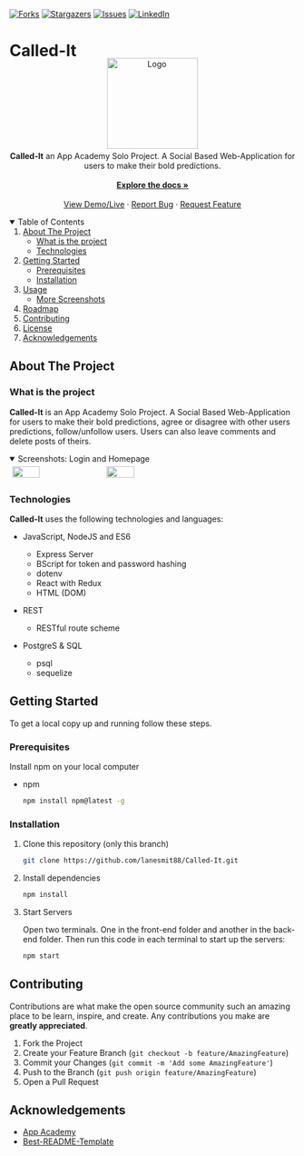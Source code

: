 [![Forks][forks-shield]][forks-url]
[![Stargazers][stars-shield]][stars-url]
[![Issues][issues-shield]][issues-url]
[![LinkedIn][linkedin-shield]][linkedin-url2]
<!--ReactSkipperStart -->

<h1>Called-It</h1>
<br />
<p align="center"  style='margin-top: -40px; margin-bottom: -10px;'>
  <a href="https://github.com/lanesmit88/Called-It">
    <img src="./images/fmnlogo1.png" alt="Logo" width="160" height="160" style="object-fit: contain">
  </a>

  <p align="center">
    <b>Called-It</b> an App Academy Solo Project. A Social Based Web-Application for users to make their bold predictions.
    <br />
    <br />
    <a href="https://github.com/lanesmit88/Called-It/wiki"><strong>Explore the docs »</strong></a>
    <br />
    <br />
    <a href="https://i-called-it.herokuapp.com/">View Demo/Live</a>
    ·
    <a href="https://github.com/lanesmit88/Called-It/issues">Report Bug</a>
    ·
    <a href="https://github.com/lanesmit88/Called-It/issues">Request Feature</a>
  </p>
</p>



<details open='open'>
   <summary>Table of Contents</summary>
   <ol style='margin: 0px 30px 0px 0px'>
      <li>
         <a href="#about-the-project">About The Project</a>
         <ul>
            <li><a href="#what-is-the-project">What is the project</a></li>
            <li><a href="#technologies">Technologies</a></li>
         </ul>
      </li>
      <li>
         <a href="#getting-started">Getting Started</a>
         <ul>
         <li><a href="#prerequisites">Prerequisites</a></li>
         <li><a href="#installation">Installation</a></li>
         </ul>
      </li>
      <li><a href="#usage">Usage</a>
         <ul>
            <li><a href="#more-screenshots">More Screenshots</a></li>
         </ul>
      </li>
      <li><a href="#roadmap">Roadmap</a></li>
      <li><a href="#contributing">Contributing</a></li>
      <li><a href="#license">License</a></li>
      <li><a href="#acknowledgements">Acknowledgements</a></li>
   </ol>
</details>



## About The Project
### What is the project
 **Called-It** is an App Academy Solo Project. A Social Based Web-Application for users to make their bold predictions, agree or disagree with other users predictions, follow/unfollow users. Users can also leave comments and delete posts of theirs.
<!--ReactSkipperEnd -->

<!--ReactSkipperStart -->
<details open="open">
   <summary>Screenshots: Login and Homepage</summary>
   <div style="display: flex">
      <img src="/images/screenshotlogin.png" width="31%" height="30%" style="margin: 5px"/>
      <img src="/images/screenshothome.png" width="31%" height="30%"  style="margin: 5px"/>
   <div>
</details>


### Technologies
**Called-It** uses the following technologies and languages:

* JavaScript, NodeJS and ES6
  - Express Server
  - BScript for token and password hashing
  - dotenv
  - React with Redux
  - HTML (DOM)

* REST
  - RESTful route scheme

* PostgreS & SQL
  - psql
  - sequelize
<!--ReactSkipperEnd -->

## Getting Started

To get a local copy up and running follow these steps.

### Prerequisites

Install npm on your local computer
* npm
  ```sh
  npm install npm@latest -g
  ```

### Installation
1. Clone this repository (only this branch)

   ```bash
   git clone https://github.com/lanesmit88/Called-It.git
   ```

2. Install dependencies

      ```bash
      npm install
      ```

3. Start Servers
   <br />
   <p>  Open two terminals. One in the front-end folder and another in the back-end folder. Then run this code in each terminal to start up the servers:</p>

      ```bash
      npm start
      ```
      
## Contributing

Contributions are what make the open source community such an amazing place to be learn, inspire, and create. Any contributions you make are **greatly appreciated**.

1. Fork the Project
2. Create your Feature Branch (`git checkout -b feature/AmazingFeature`)
3. Commit your Changes (`git commit -m 'Add some AmazingFeature'`)
4. Push to the Branch (`git push origin feature/AmazingFeature`)
5. Open a Pull Request


## Acknowledgements

* [App Academy](https://www.appacademy.io/)
* [Best-README-Template](https://github.com/othneildrew/Best-README-Template)

[contributors-shield]: https://img.shields.io/github/contributors/rhwebster/forgetMeNot.svg?style=for-the-badge
[contributors-url]: https://github.com/rhwebster/forgetMeNot/graphs/contributors
[forks-shield]: https://img.shields.io/github/forks/rhwebster/forgetMeNot.svg?style=for-the-badge
[forks-url]: https://github.com/rhwebster/forgetMeNot/network/members
[stars-shield]: https://img.shields.io/github/stars/rhwebster/forgetMeNot.svg?style=for-the-badge
[stars-url]: https://github.com/rhwebster/forgetMeNot/stargazers
[issues-shield]: https://img.shields.io/github/issues/rhwebster/forgetMeNot.svg?style=for-the-badge
[issues-url]: https://github.com/rhwebster/forgetMeNot/issues
[license-shield]: https://img.shields.io/github/license/rhwebster/forgetMeNot.svg?style=for-the-badge
[license-url]: https://github.com/rhwebster/forgetMeNot/blob/master/LICENSE.txt
[linkedin-shield]: https://img.shields.io/badge/-LinkedIn-black.svg?style=for-the-badge&logo=linkedin&colorB=555
[linkedin-url2]: https://www.linkedin.com/in/lane-smit-724291203/

